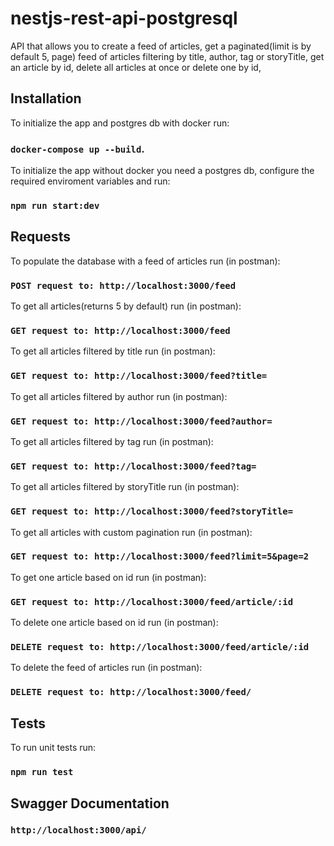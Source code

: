 
# nestjs-rest-api-postgresql

API that allows you to create a feed of articles, get a paginated(limit is by default 5, page) feed of articles filtering by title, author, tag or storyTitle,
get an article by id, delete all articles at once or delete one by id,

## Installation

To initialize the app and postgres db with docker run:

### `docker-compose up --build`.

To initialize the app without docker you need a postgres db,
configure the required enviroment variables and run:

### `npm run start:dev`

## Requests

To populate the database with a feed of articles run (in postman):

### `POST request to: http://localhost:3000/feed`

To get all articles(returns 5 by default) run (in postman):

### `GET request to: http://localhost:3000/feed`

To get all articles filtered by title run (in postman):

### `GET request to: http://localhost:3000/feed?title=`

To get all articles filtered by author run (in postman):

### `GET request to: http://localhost:3000/feed?author=`

To get all articles filtered by tag run (in postman):

### `GET request to: http://localhost:3000/feed?tag=`

To get all articles filtered by storyTitle run (in postman):

### `GET request to: http://localhost:3000/feed?storyTitle=`

To get all articles with custom pagination run (in postman):

### `GET request to: http://localhost:3000/feed?limit=5&page=2`

To get one article based on id run (in postman):

### `GET request to: http://localhost:3000/feed/article/:id`

To delete one article based on id run (in postman):

### `DELETE request to: http://localhost:3000/feed/article/:id`

To delete the feed of articles run (in postman):

### `DELETE request to: http://localhost:3000/feed/`

## Tests

To run unit tests run:

### `npm run test`

## Swagger Documentation

### `http://localhost:3000/api/`